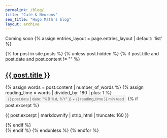 ```yaml
---
permalink: /blog/
title: "Café & Neurons"
seo_title: "Hugo Math's blog"
layout: archive
---
```

Coming soon
{% assign entries_layout = page.entries_layout | default: 'list' %}
<div class="entries-{{ entries_layout }}">
  {% for post in site.posts %}
    {% unless post.hidden %}
      {% if post.title and post.date and post.content != "" %}
        <div class="archive__item">
          <h2 class="archive__item-title">
            <a href="{{ post.url }}">{{ post.title }}</a>
          </h2>
          {% assign words = post.content | number_of_words %}
          {% assign reading_time = words | divided_by: 180 | plus: 1 %}
          <span class="post-meta">
            {{ post.date | date: "%B %d, %Y" }} • {{ reading_time }} min read
          </span>
          {% if post.excerpt %}
            <p class="archive__item-excerpt">
              {{ post.excerpt | markdownify | strip_html | truncate: 160 }}
            </p>
          {% endif %}
        </div>
      {% endif %}
    {% endunless %}
  {% endfor %}
</div>

<style>
.post-meta {
  display: inline-block;
  padding: 4px 8px;
  background-color: #f2f2f2;
  border-radius: 4px;
  font-size: 0.85em;
  color: #666;
}
</style>
